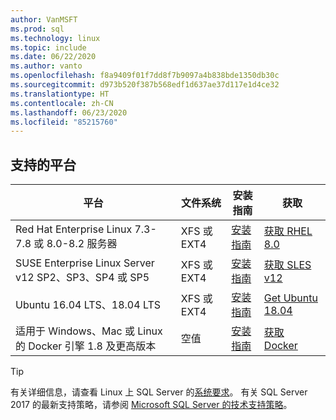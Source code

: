```yaml
---
author: VanMSFT
ms.prod: sql
ms.technology: linux
ms.topic: include
ms.date: 06/22/2020
ms.author: vanto
ms.openlocfilehash: f8a9409f01f7dd8f7b9097a4b838bde1350db30c
ms.sourcegitcommit: d973b520f387b568edf1d637ae37d117e1d4ce32
ms.translationtype: HT
ms.contentlocale: zh-CN
ms.lasthandoff: 06/23/2020
ms.locfileid: "85215760"
---
```

## <a name="supported-platforms"></a>支持的平台

| 平台 | 文件系统 | 安装指南 | 获取 |
|-----|-----|-----|-----|
| Red Hat Enterprise Linux 7.3-7.8 或 8.0-8.2 服务器 | XFS 或 EXT4 | [安装指南](../linux/quickstart-install-connect-red-hat.md) | [获取 RHEL 8.0](https://access.redhat.com/products/red-hat-enterprise-linux/evaluation) |
| SUSE Enterprise Linux Server v12 SP2、SP3、SP4 或 SP5 | XFS 或 EXT4 | [安装指南](../linux/quickstart-install-connect-suse.md) | [获取 SLES v12](https://www.suse.com/products/server) |
| Ubuntu 16.04 LTS、18.04 LTS | XFS 或 EXT4 | [安装指南](../linux/quickstart-install-connect-ubuntu.md) | [Get Ubuntu 18.04](http://releases.ubuntu.com/bionic/) |
| 适用于 Windows、Mac 或 Linux 的 Docker 引擎 1.8 及更高版本 | 空值 | [安装指南](../linux/quickstart-install-connect-docker.md) | [获取 Docker](https://www.docker.com/get-started) |

> [!TIP]
> 有关详细信息，请查看 Linux 上 SQL Server 的[系统要求](../linux/sql-server-linux-setup.md#system)。 有关 SQL Server 2017 的最新支持策略，请参阅 [Microsoft SQL Server 的技术支持策略](https://support.microsoft.com/help/4047326/support-policy-for-microsoft-sql-server)。